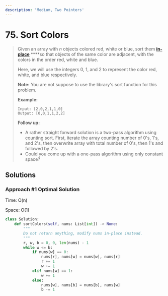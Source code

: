 ```yaml
---
description: 'Medium, Two Pointers'
---
```


# 75. Sort Colors

> Given an array with _n_ objects colored red, white or blue, sort them [**in-place**](https://en.wikipedia.org/wiki/In-place_algorithm) ****so that objects of the same color are adjacent, with the colors in the order red, white and blue.
>
> Here, we will use the integers 0, 1, and 2 to represent the color red, white, and blue respectively.
>
> **Note:** You are not suppose to use the library's sort function for this problem.
>
> **Example:**
>
> ```text
> Input: [2,0,2,1,1,0]
> Output: [0,0,1,1,2,2]
> ```
>
> **Follow up:**
>
> * A rather straight forward solution is a two-pass algorithm using counting sort. First, iterate the array counting number of 0's, 1's, and 2's, then overwrite array with total number of 0's, then 1's and followed by 2's.
> * Could you come up with a one-pass algorithm using only constant space?

## Solutions

### Approach \#1 Optimal Solution

Time: O\(n\)

Space: O\(1\)

```python
class Solution:
    def sortColors(self, nums: List[int]) -> None:
        """
        Do not return anything, modify nums in-place instead.
        """
        r, w, b = 0, 0, len(nums) - 1
        while w <= b:
            if nums[w] == 0:
                nums[r], nums[w] = nums[w], nums[r]
                r += 1
                w += 1
            elif nums[w] == 1:
                w += 1
            else:
                nums[w], nums[b] = nums[b], nums[w]
                b -= 1
```

